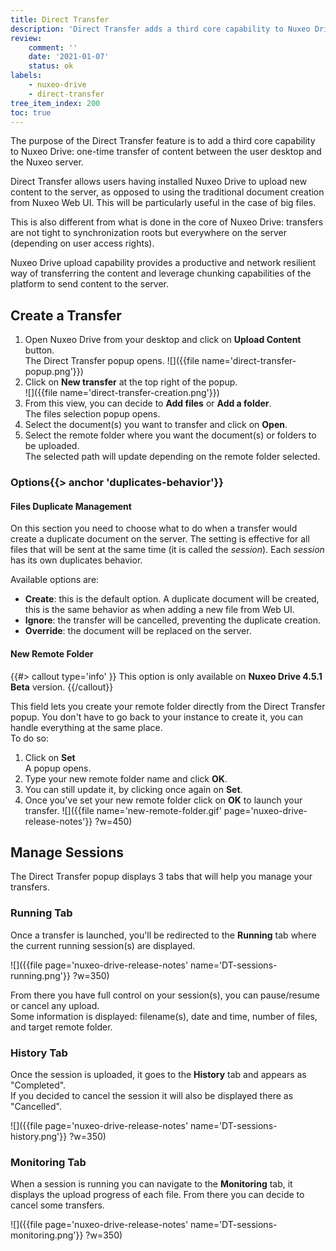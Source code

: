 ```yaml
---
title: Direct Transfer
description: 'Direct Transfer adds a third core capability to Nuxeo Drive: one-time transfer of content between the user desktop and the Nuxeo server.'
review:
    comment: ''
    date: '2021-01-07'
    status: ok
labels:
    - nuxeo-drive
    - direct-transfer
tree_item_index: 200
toc: true
---
```


The purpose of the Direct Transfer feature is to add a third core capability to Nuxeo Drive: one-time transfer of content between the user desktop and the Nuxeo server.

Direct Transfer allows users having installed Nuxeo Drive to upload new content to the server, as opposed to using the traditional document creation from Nuxeo Web UI. This will be particularly useful in the case of big files.

This is also different from what is done in the core of Nuxeo Drive: transfers are not tight to synchronization roots but everywhere on the server (depending on user access rights).

Nuxeo Drive upload capability provides a productive and network resilient way of transferring the content and leverage chunking capabilities of the platform to send content to the server.

## Create a Transfer

1. Open Nuxeo Drive from your desktop and click on **Upload Content** button.</br>
    The Direct Transfer popup opens.
    ![]({{file name='direct-transfer-popup.png'}})
1. Click on **New transfer** at the top right of the popup.        
    ![]({{file name='direct-transfer-creation.png'}})
1. From this view, you can decide to **Add files** or **Add a folder**.</br>
    The files selection popup opens.    
1. Select the document(s) you want to transfer and click on **Open**.</br>
1. Select the remote folder where you want the document(s) or folders to be uploaded.</br>
    The selected path will update depending on the remote folder selected.

### Options{{> anchor 'duplicates-behavior'}}

#### Files Duplicate Management

On this section you need to choose what to do when a transfer would create a duplicate document on the server.
The setting is effective for all files that will be sent at the same time (it is called the *session*). Each *session* has its own duplicates behavior.

Available options are:
- **Create**: this is the default option. A duplicate document will be created, this is the same behavior as when adding a new file from Web UI.
- **Ignore**: the transfer will be cancelled, preventing the duplicate creation.
- **Override**: the document will be replaced on the server.

#### New Remote Folder

{{#> callout type='info' }}
This option is only available on **Nuxeo Drive 4.5.1 Beta** version.
{{/callout}}

This field lets you create your remote folder directly from the Direct Transfer popup. You don't have to go back to your instance to create it, you can handle everything at the same place.</br>
To do so:
1. Click on **Set**</br>
    A popup opens.
1. Type your new remote folder name and click **OK**.
1. You can still update it, by clicking once again on **Set**.
1. Once you've set your new remote folder click on **OK** to launch your transfer.
![]({{file name='new-remote-folder.gif' page='nuxeo-drive-release-notes'}} ?w=450)

## Manage Sessions

The Direct Transfer popup displays 3 tabs that will help you manage your transfers.

### Running Tab

Once a transfer is launched, you'll be redirected to the **Running** tab where the current running session(s) are displayed.

![]({{file page='nuxeo-drive-release-notes' name='DT-sessions-running.png'}} ?w=350)

From there you have full control on your session(s), you can pause/resume or cancel any upload.</br>
Some information is displayed: filename(s), date and time, number of files, and target remote folder.

### History Tab

Once the session is uploaded, it goes to the **History** tab and appears as "Completed".</br>
If you decided to cancel the session it will also be displayed there as "Cancelled".

![]({{file page='nuxeo-drive-release-notes' name='DT-sessions-history.png'}} ?w=350)

### Monitoring Tab

When a session is running you can navigate to the **Monitoring** tab, it displays the upload progress of each file. From there you can decide to cancel some transfers.

![]({{file page='nuxeo-drive-release-notes' name='DT-sessions-monitoring.png'}} ?w=350)

<!--
## Limitations

## Technical Overview

### Filemanager

### ...
-->
